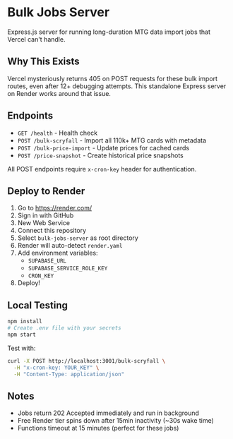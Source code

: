 # Bulk Jobs Server

Express.js server for running long-duration MTG data import jobs that Vercel can't handle.

## Why This Exists

Vercel mysteriously returns 405 on POST requests for these bulk import routes, even after 12+ debugging attempts. This standalone Express server on Render works around that issue.

## Endpoints

- `GET /health` - Health check
- `POST /bulk-scryfall` - Import all 110k+ MTG cards with metadata
- `POST /bulk-price-import` - Update prices for cached cards
- `POST /price-snapshot` - Create historical price snapshots

All POST endpoints require `x-cron-key` header for authentication.

## Deploy to Render

1. Go to https://render.com/
2. Sign in with GitHub
3. New Web Service
4. Connect this repository
5. Select `bulk-jobs-server` as root directory
6. Render will auto-detect `render.yaml`
7. Add environment variables:
   - `SUPABASE_URL`
   - `SUPABASE_SERVICE_ROLE_KEY`
   - `CRON_KEY`
8. Deploy!

## Local Testing

```bash
npm install
# Create .env file with your secrets
npm start
```

Test with:
```bash
curl -X POST http://localhost:3001/bulk-scryfall \
  -H "x-cron-key: YOUR_KEY" \
  -H "Content-Type: application/json"
```

## Notes

- Jobs return 202 Accepted immediately and run in background
- Free Render tier spins down after 15min inactivity (~30s wake time)
- Functions timeout at 15 minutes (perfect for these jobs)

